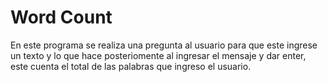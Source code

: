 # Word Count

En este programa se realiza una pregunta al usuario para que este ingrese un texto
y lo que hace posteriomente al ingresar el mensaje y dar enter, este cuenta el total
de las palabras que ingreso el usuario.